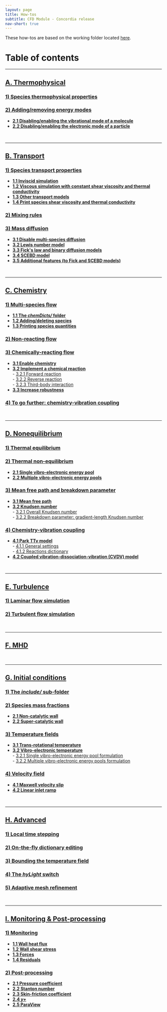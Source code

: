 ```yaml
---
layout: page
title: How-tos
subtitle: CFD Module - Concordia release
nav-short: true
---
```


These how-tos are based on the working folder located [here](https://github.com/vincentcasseau/hyStrath/tree/e755d7d8f23cf7b0555e29eed33590916e30ee73/run/hyStrath/hy2Foam/genericCase).  

# Table of contents

---  
## [A. Thermophysical](https://vincentcasseau.github.io/how-tos-cfd-concordia/how-tos-cfd-concordia-thermophysical/)
### [1) Species thermophysical properties](https://vincentcasseau.github.io/how-tos-cfd-concordia/how-tos-cfd-concordia-thermophysical/#1-species-thermophysical-properties)
### [2) Adding/removing energy modes](https://vincentcasseau.github.io/how-tos-cfd-concordia/how-tos-cfd-concordia-thermophysical/#2-addingremoving-energy-modes)
+ **[2.1 Disabling/enabling the vibrational mode of a molecule](https://vincentcasseau.github.io/how-tos-cfd-concordia/how-tos-cfd-concordia-thermophysical/#21-disablingenabling-the-vibrational-mode-of-a-molecule)**  
+ **[2.2 Disabling/enabling the electronic mode of a particle](https://vincentcasseau.github.io/how-tos-cfd-concordia/how-tos-cfd-concordia-thermophysical/#22-disablingenabling-the-electronic-mode-of-a-particle)**  

<br>

---  
## [B. Transport](https://vincentcasseau.github.io/how-tos-cfd-concordia/how-tos-cfd-concordia-transport/)
### [1) Species transport properties](https://vincentcasseau.github.io/how-tos-cfd-concordia/how-tos-cfd-concordia-transport/#1-species-shear-viscosity-and-thermal-conductivity)
+ **[1.1 Inviscid simulation](https://vincentcasseau.github.io/how-tos-cfd-concordia/how-tos-cfd-concordia-transport/#11-inviscid-simulation)**  
+ **[1.2 Viscous simulation with constant shear viscosity and thermal conductivity](https://vincentcasseau.github.io/how-tos-cfd-concordia/how-tos-cfd-concordia-transport/#12-viscous-simulation-with-constant-shear-viscosity-and-thermal-conductivity)**  
+ **[1.3 Other transport models](https://vincentcasseau.github.io/how-tos-cfd-concordia/how-tos-cfd-concordia-transport/#13-other-transport-models)**  
+ **[1.4 Print species shear viscosity and thermal conductivity](https://vincentcasseau.github.io/how-tos-cfd-concordia/how-tos-cfd-concordia-transport/#14-print-species-shear-viscosity-and-thermal-conductivity)**  

### [2) Mixing rules](https://vincentcasseau.github.io/how-tos-cfd-concordia/how-tos-cfd-concordia-transport/#2-mixing-rules)  

### [3) Mass diffusion](https://vincentcasseau.github.io/how-tos-cfd-concordia/how-tos-cfd-concordia-transport/#3-mass-diffusion)  
+ **[3.1 Disable multi-species diffusion](https://vincentcasseau.github.io/how-tos-cfd-concordia/how-tos-cfd-concordia-transport/#31-disable-multi-species-diffusion)**  
+ **[3.2 Lewis number model](https://vincentcasseau.github.io/how-tos-cfd-concordia/how-tos-cfd-concordia-transport/#32-lewis-number-model)**  
+ **[3.3 Fick's law and binary diffusion models](https://vincentcasseau.github.io/how-tos-cfd-concordia/how-tos-cfd-concordia-transport/#33-ficks-law-and-binary-diffusion-models)**  
+ **[3.4 SCEBD model](https://vincentcasseau.github.io/how-tos-cfd-concordia/how-tos-cfd-concordia-transport/#34-scebd-model)**  
+ **[3.5 Additional features (to Fick and SCEBD models)](https://vincentcasseau.github.io/how-tos-cfd-concordia/how-tos-cfd-concordia-transport/#35-additional-features-to-fick-and-scebd-models)**  

<br>

---  
## [C. Chemistry](https://vincentcasseau.github.io/how-tos-cfd-concordia/how-tos-cfd-concordia-chemistry/)
### [1) Multi-species flow](https://vincentcasseau.github.io/how-tos-cfd-concordia/how-tos-cfd-concordia-chemistry/#1-multi-species-flow)
+ **[1.1 The _chemDicts/_ folder](https://vincentcasseau.github.io/how-tos-cfd-concordia/how-tos-cfd-concordia-chemistry/#11-the-chemdicts-folder)**  
+ **[1.2 Adding/deleting species](https://vincentcasseau.github.io/how-tos-cfd-concordia/how-tos-cfd-concordia-chemistry/#12-addingdeleting-species)** 
+ **[1.3 Printing species quantities](https://vincentcasseau.github.io/how-tos-cfd-concordia/how-tos-cfd-concordia-chemistry/#13-printing-species-quantities)**  

### [2) Non-reacting flow](https://vincentcasseau.github.io/how-tos-cfd-concordia/how-tos-cfd-concordia-chemistry/#2-non-reacting-flow)

### [3) Chemically-reacting flow](https://vincentcasseau.github.io/how-tos-cfd-concordia/how-tos-cfd-concordia-chemistry/#3-chemically-reacting-flow)
+ **[3.1 Enable chemistry](https://vincentcasseau.github.io/how-tos-cfd-concordia/how-tos-cfd-concordia-chemistry/#31-enable-chemistry)**  
+ **[3.2 Implement a chemical reaction](https://vincentcasseau.github.io/how-tos-cfd-concordia/how-tos-cfd-concordia-chemistry/#32-implementing-a-chemical-reaction)**  
      - [3.2.1 Forward reaction](https://vincentcasseau.github.io/how-tos-cfd-concordia/how-tos-cfd-concordia-chemistry/#321-forward-reaction)  
      - [3.2.2 Reverse reaction](https://vincentcasseau.github.io/how-tos-cfd-concordia/how-tos-cfd-concordia-chemistry/#322-reverse-reaction)  
      - [3.2.3 Third-body interaction](https://vincentcasseau.github.io/how-tos-cfd-concordia/how-tos-cfd-concordia-chemistry/#323-third-body-interaction)  
+ **[3.3 Increase robustness](https://vincentcasseau.github.io/how-tos-cfd-concordia/how-tos-cfd-concordia-chemistry/#33--increase-robustness)**  

### [4) To go further: chemistry-vibration coupling](https://vincentcasseau.github.io/how-tos-cfd-concordia/how-tos-cfd-concordia-chemistry/#4-to-go-further-chemistry-vibration-coupling)

<br>

--- 
## [D. Nonequilibrium](https://vincentcasseau.github.io/how-tos-cfd-concordia/how-tos-cfd-concordia-nonequilibrium/)
### [1) Thermal equilibrium](https://vincentcasseau.github.io/how-tos-cfd-concordia/how-tos-cfd-concordia-nonequilibrium/#1-thermal-equilibrium)

### [2) Thermal non-equilibrium](https://vincentcasseau.github.io/how-tos-cfd-concordia/how-tos-cfd-concordia-nonequilibrium/#2-thermal-non-equilibrium)
+ **[2.1 Single vibro-electronic energy pool](https://vincentcasseau.github.io/how-tos-cfd-concordia/how-tos-cfd-concordia-nonequilibrium/#21-single-vibro-electronic-energy-pool)**  
+ **[2.2 Multiple vibro-electronic energy pools](https://vincentcasseau.github.io/how-tos-cfd-concordia/how-tos-cfd-concordia-nonequilibrium/#22-multiple-vibro-electronic-energy-pools)** 

### [3) Mean free path and breakdown parameter](https://vincentcasseau.github.io/how-tos-cfd-concordia/how-tos-cfd-concordia-nonequilibrium/#3-mean-free-path-and-breakdown-parameter)  
+ **[3.1 Mean free path](https://vincentcasseau.github.io/how-tos-cfd-concordia/how-tos-cfd-concordia-nonequilibrium/#31-mean-free-path)**    
+ **[3.2 Knudsen number](https://vincentcasseau.github.io/how-tos-cfd-concordia/how-tos-cfd-concordia-nonequilibrium/#32-knudsen-number)**  
      - [3.2.1 Overall Knudsen number](https://vincentcasseau.github.io/how-tos-cfd-concordia/how-tos-cfd-concordia-nonequilibrium/#321-overall-knudsen-number)  
      - [3.2.2 Breakdown parameter: gradient-length Knudsen number](https://vincentcasseau.github.io/how-tos-cfd-concordia/how-tos-cfd-concordia-nonequilibrium/#322-breakdown-parameter-gradient-length-knudsen-number)  

### [4) Chemistry-vibration coupling](https://vincentcasseau.github.io/how-tos-cfd-concordia/how-tos-cfd-concordia-nonequilibrium/#4-chemistry-vibration-coupling)  
+ **[4.1 Park TTv model](https://vincentcasseau.github.io/how-tos-cfd-concordia/how-tos-cfd-concordia-nonequilibrium/#41-park-ttv-model)**  
      - [4.1.1 General settings](https://vincentcasseau.github.io/how-tos-cfd-concordia/how-tos-cfd-concordia-nonequilibrium/#411-general-settings)  
      - [4.1.2 Reactions dictionary](https://vincentcasseau.github.io/how-tos-cfd-concordia/how-tos-cfd-concordia-nonequilibrium/#412-reactions-dictionary)  
+ **[4.2 Coupled vibration-dissociation-vibration (CVDV) model](https://vincentcasseau.github.io/how-tos-cfd-concordia/how-tos-cfd-concordia-nonequilibrium/#42-coupled-vibration-dissociation-vibration-cvdv-model)**       

<br>

---  
## [E. Turbulence](https://vincentcasseau.github.io/how-tos-cfd-concordia/how-tos-cfd-concordia-turbulence/)
### [1) Laminar flow simulation](https://vincentcasseau.github.io/how-tos-cfd-concordia/how-tos-cfd-concordia-turbulence/#1-laminar-flow-simulation) 
 
### [2) Turbulent flow simulation](https://vincentcasseau.github.io/how-tos-cfd-concordia/how-tos-cfd-concordia-turbulence/#2-turbulent-flow-simulation) 

<br>

---  
## [F. MHD](https://vincentcasseau.github.io/how-tos-cfd-concordia/how-tos-cfd-concordia-mhd/)

<br>

---  
## [G. Initial conditions](https://vincentcasseau.github.io/how-tos-cfd-concordia/how-tos-cfd-concordia-initial-conditions/)

### [1) The _include/_ sub-folder](https://vincentcasseau.github.io/how-tos-cfd-concordia/how-tos-cfd-concordia-initial-conditions/#1-the-include-sub-folder)

### [2) Species mass fractions](https://vincentcasseau.github.io/how-tos-cfd-concordia/how-tos-cfd-concordia-initial-conditions/#2-species-mass-fractions)  
+ **[2.1 Non-catalytic wall](https://vincentcasseau.github.io/how-tos-cfd-concordia/how-tos-cfd-concordia-initial-conditions/#21-non-catalytic-wall)**  
+ **[2.2 Super-catalytic wall](https://vincentcasseau.github.io/how-tos-cfd-concordia/how-tos-cfd-concordia-initial-conditions/#22-super-catalytic-wall)**

### [3) Temperature fields](https://vincentcasseau.github.io/how-tos-cfd-concordia/how-tos-cfd-concordia-initial-conditions/#3-temperature-fields)  
+ **[3.1 Trans-rotational temperature](https://vincentcasseau.github.io/how-tos-cfd-concordia/how-tos-cfd-concordia-initial-conditions/#31-trans-rotational-temperature)**  
+ **[3.2 Vibro-electronic temperature](https://vincentcasseau.github.io/how-tos-cfd-concordia/how-tos-cfd-concordia-initial-conditions/#32-vibro-electronic-temperature)**  
      - [3.2.1 Single vibro-electronic energy pool formulation](https://vincentcasseau.github.io/how-tos-cfd-concordia/how-tos-cfd-concordia-initial-conditions/#321-single-vibro-electronic-energy-pool-formulation)  
      - [3.2.2 Multiple vibro-electronic energy pools formulation](https://vincentcasseau.github.io/how-tos-cfd-concordia/how-tos-cfd-concordia-initial-conditions/#322-multiple-vibro-electronic-energy-pools-formulation)   
 
### [4) Velocity field](https://vincentcasseau.github.io/how-tos-cfd-concordia/how-tos-cfd-concordia-initial-conditions/#4-velocity-field)  
+ **[4.1 Maxwell velocity slip](https://vincentcasseau.github.io/how-tos-cfd-concordia/how-tos-cfd-concordia-initial-conditions/#41-maxwell-velocity-slip)**  
+ **[4.2 Linear inlet ramp](https://vincentcasseau.github.io/how-tos-cfd-concordia/how-tos-cfd-concordia-initial-conditions/#42-linear-inlet-ramp)**  

<br>

---  
## [H. Advanced](https://vincentcasseau.github.io/how-tos-cfd-concordia/how-tos-cfd-concordia-advanced/)

### [1) Local time stepping](https://vincentcasseau.github.io/how-tos-cfd-concordia/how-tos-cfd-concordia-advanced/#1-local-time-stepping)  

### [2) On-the-fly dictionary editing](https://vincentcasseau.github.io/how-tos-cfd-concordia/how-tos-cfd-concordia-advanced/#2-on-the-fly-dictionary-editing)  

### [3) Bounding the temperature field](https://vincentcasseau.github.io/how-tos-cfd-concordia/how-tos-cfd-concordia-advanced/#3-bounding-the-temperature-field) 

### [4) The _hyLight_ switch](https://vincentcasseau.github.io/how-tos-cfd-concordia/how-tos-cfd-concordia-advanced/#4-the-hylight-switch)   

### [5) Adaptive mesh refinement](https://vincentcasseau.github.io/how-tos-cfd-concordia/how-tos-cfd-concordia-advanced/#5-adaptive-mesh-refinement)  

<br>

---  
## [I. Monitoring & Post-processing](https://vincentcasseau.github.io/how-tos-cfd-concordia/how-tos-cfd-concordia-monitoring-post-processing)

### [1) Monitoring](https://vincentcasseau.github.io/how-tos-cfd-concordia/how-tos-cfd-concordia-monitoring-post-processing/#1-monitoring)  
+ **[1.1 Wall heat flux](https://vincentcasseau.github.io/how-tos-cfd-concordia/how-tos-cfd-concordia-monitoring-post-processing/#11-wall-heat-flux)**  
+ **[1.2 Wall shear stress](https://vincentcasseau.github.io/how-tos-cfd-concordia/how-tos-cfd-concordia-monitoring-post-processing/#12-wall-shear-stress)**
+ **[1.3 Forces](https://vincentcasseau.github.io/how-tos-cfd-concordia/how-tos-cfd-concordia-monitoring-post-processing/#13-forces)**  
+ **[1.4 Residuals](https://vincentcasseau.github.io/how-tos-cfd-concordia/how-tos-cfd-concordia-monitoring-post-processing/#14-residuals)**  

### [2) Post-processing](https://vincentcasseau.github.io/how-tos-cfd-concordia/how-tos-cfd-concordia-monitoring-post-processing/#2-post-processing)  
+ **[2.1 Pressure coefficient](https://vincentcasseau.github.io/how-tos-cfd-concordia/how-tos-cfd-concordia-monitoring-post-processing/#21-pressure-coefficient)**  
+ **[2.2 Stanton number](https://vincentcasseau.github.io/how-tos-cfd-concordia/how-tos-cfd-concordia-monitoring-post-processing/#22-stanton-number)**  
+ **[2.3 Skin-friction coefficient](https://vincentcasseau.github.io/how-tos-cfd-concordia/how-tos-cfd-concordia-monitoring-post-processing/#23-skin-friction-coefficient)**  
+ **[2.4 _y+_](https://vincentcasseau.github.io/how-tos-cfd-concordia/how-tos-cfd-concordia-monitoring-post-processing/#24-y)**  
+ **[2.5 ParaView](https://vincentcasseau.github.io/how-tos-cfd-concordia/how-tos-cfd-concordia-monitoring-post-processing/#25-paraview)**  
